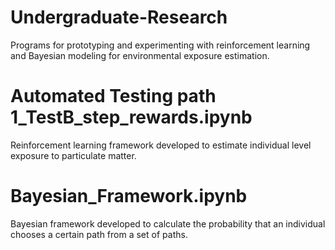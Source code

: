 # Undergraduate-Research
Programs for prototyping and experimenting with reinforcement learning and Bayesian modeling for environmental exposure estimation. 

# Automated Testing path 1_TestB_step_rewards.ipynb
Reinforcement learning framework developed to estimate individual level exposure to particulate matter. 

# Bayesian_Framework.ipynb
Bayesian framework developed to calculate the probability that an individual chooses a certain path from a set of paths.
